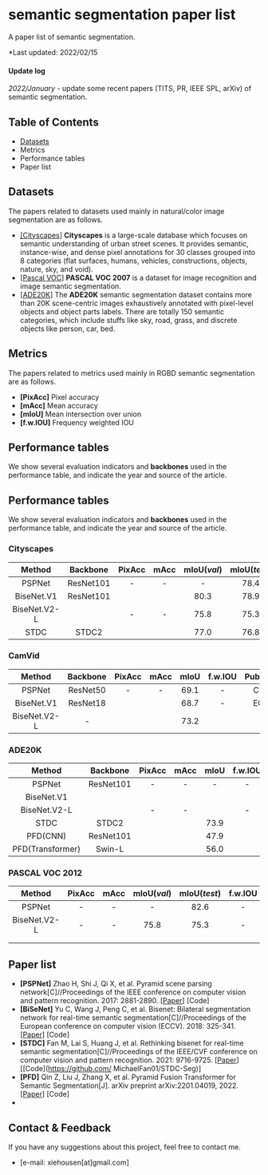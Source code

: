 # semantic segmentation paper list

A paper list of  semantic segmentation.

*Last updated: 2022/02/15

#### Update log

*2022/January* - update some recent papers (TITS, PR, IEEE SPL, arXiv) of  semantic segmentation.  

##

## Table of Contents

- [Datasets](https://github.com/xiehousen/semantic-segmentation_papers/edit/main/README.md#Datasets)
- Metrics
- Performance tables
- Paper list

##

## Datasets

The papers related to datasets used mainly in natural/color image segmentation are as follows.

- [[Cityscapes]](https://paperswithcode.com/dataset/cityscapes)  **Cityscapes** is a large-scale database which focuses on semantic understanding of urban street scenes. It provides semantic, instance-wise, and dense pixel annotations for 30 classes grouped into 8 categories (flat surfaces, humans, vehicles, constructions, objects, nature, sky, and void). 
- [[Pascal VOC](http://host.robots.ox.ac.uk/pascal/VOC/)] **PASCAL VOC 2007** is a dataset for image recognition and image semantic segmentation.
- [[ADE20K](https://groups.csail.mit.edu/vision/datasets/ADE20K/)] The **ADE20K** semantic segmentation dataset contains more than 20K scene-centric images exhaustively annotated with pixel-level objects and object parts labels. There are totally 150 semantic categories, which include stuffs like sky, road, grass, and discrete objects like person, car, bed.

##

## Metrics
The papers related to metrics used mainly in RGBD semantic segmentation are as follows.

- **[PixAcc]**  Pixel  accuracy
- **[mAcc]**  Mean accuracy
- **[mIoU]** Mean intersection over union
- **[f.w.IOU]** Frequency weighted IOU
##

## Performance tables

We show several evaluation indicators and **backbones** used in the performance table, and indicate the year and source of the article.


## Performance tables

We show several evaluation indicators and **backbones** used in the performance table, and indicate the year and source of the article.

### Cityscapes

|    Method    | Backbone  | PixAcc | mAcc | mIoU(*val*) | mIoU(*test*) | f.w.IOU | Published | Year |
| :----------: | :-------: | :----: | :--: | :---------: | :----------: | :-----: | :-------: | :--: |
|    PSPNet    | ResNet101 |   -    |  -   |      -      |     78.4     |    -    |   CVPR    | 2017 |
|  BiseNet.V1  | ResNet101 |        |      |    80.3     |     78.9     |         |   ECCV    | 2018 |
| BiseNet.V2-L |           |   -    |  -   |    75.8     |     75.3     |    -    |           | 2020 |
|     STDC     |   STDC2   |        |      |    77.0     |     76.8     |         |   CVPR    | 2021 |



### CamVid

|    Method    | Backbone | PixAcc | mAcc | mIoU | f.w.IOU | Published | Year |
| :----------: | :------: | :----: | :--: | :--: | :-----: | :-------: | :--: |
|    PSPNet    | ResNet50 |   -    |  -   | 69.1 |    -    |   CVPR    | 2017 |
|  BiseNet.V1  | ResNet18 |        |      | 68.7 |    -    |   ECCV    | 2018 |
| BiseNet.V2-L |    -     |        |      | 73.2 |         |           | 2020 |



### ADE20K

|      Method      | Backbone  | PixAcc | mAcc | mIoU | f.w.IOU | Published | Year |
| :--------------: | :-------: | :----: | :--: | :--: | :-----: | :-------: | :--: |
|      PSPNet      | ResNet101 |   -    |  -   |  -   |    -    |   CVPR    | 2017 |
|    BiseNet.V1    |           |        |      |      |         |           |      |
|   BiseNet.V2-L   |           |   -    |  -   |      |    -    |           | 2020 |
|       STDC       |   STDC2   |        |      | 73.9 |         |   CVPR    | 2021 |
|     PFD(CNN)     | ResNet101 |        |      | 47.9 |         |   arXiv   | 2022 |
| PFD(Transformer) |  Swin-L   |        |      | 56.0 |         |   arXiv   | 2022 |



### PASCAL VOC 2012

|    Method    | PixAcc | mAcc | mIoU(*val*) | mIoU(*test*) | f.w.IOU | backbone  | Published | Year |
| :----------: | :----: | :--: | :---------: | :----------: | :-----: | :-------: | :-------: | ---- |
|    PSPNet    |   -    |  -   |      -      |     82.6     |    -    | ResNet101 |   CVPR    | 2017 |
| BiseNet.V2-L |   -    |  -   |    75.8     |     75.3     |    -    |           |           | 2020 |
|              |        |      |             |              |         |           |           |      |
|              |        |      |             |              |         |           |           |      |



##

## Paper list

- **[PSPNet]** Zhao H, Shi J, Qi X, et al. Pyramid scene parsing network[C]//Proceedings of the IEEE conference on computer vision and pattern recognition. 2017: 2881-2890. [[Paper](https://openaccess.thecvf.com/content_cvpr_2017/html/Zhao_Pyramid_Scene_Parsing_CVPR_2017_paper.html)] [Code]
- **[BiSeNet]** Yu C, Wang J, Peng C, et al. Bisenet: Bilateral segmentation network for real-time semantic segmentation[C]//Proceedings of the European conference on computer vision (ECCV). 2018: 325-341. [[Paper](https://arxiv.org/pdf/1808.00897.pdf)] [Code]
- **[STDC]** Fan M, Lai S, Huang J, et al. Rethinking bisenet for real-time semantic segmentation[C]//Proceedings of the IEEE/CVF conference on computer vision and pattern recognition. 2021: 9716-9725. [[Paper](https://arxiv.org/pdf/2104.13188.pdf)] [[Code](https://github.com/
  MichaelFan01/STDC-Seg)]
- **[PFD]** Qin Z, Liu J, Zhang X, et al. Pyramid Fusion Transformer for Semantic Segmentation[J]. arXiv preprint arXiv:2201.04019, 2022. [[Paper](https://arxiv.org/abs/2201.04019)] [Code]
- 

## Contact & Feedback

If you have any suggestions about this project, feel free to contact me.

- [e-mail: xiehousen[at]gmail.com]
